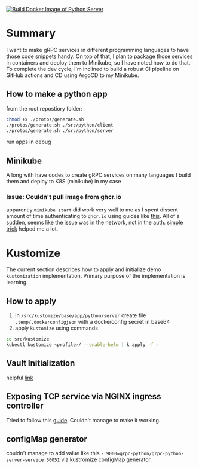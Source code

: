 [![Build Docker Image of Python Server](https://github.com/semashkinvg/grpc-code-snippets/actions/workflows/docker-image-python-server.yml/badge.svg?branch=main)](https://github.com/semashkinvg/grpc-code-snippets/actions/workflows/docker-image-python-server.yml)

# Summary

I want to make gRPC services in different programming languages to have those code snippets handy. On top of that, I plan to package those services in containers and deploy them to Minikube, so I have noted how to do that. To complete the dev cycle, I'm inclined to build a robust CI pipeline on GitHub actions and CD using ArgoCD to my Minikube.

## How to make a python app

from the root repostiory folder:
```bash
chmod +x ./protos/generate.sh
./protos/generate.sh ./src/python/client
./protos/generate.sh ./src/python/server
```
run apps in debug

## Minikube
A long with have codes to create gRPC services on many languages I build them and deploy to K8S (minikube) in my case

### Issue: Couldn't pull image from ghcr.io
apparently `minikube start` did work very well to me as I spent dissent amount of time authenticating to `ghcr.io` using guides like [this](https://kubernetes.io/docs/tasks/configure-pod-container/pull-image-private-registry/). All of a sudden, seems like the issue was in the network, not in the auth. [simple trick](https://github.com/kubernetes/minikube/issues/8902#issuecomment-697834355) helped me a lot.


# Kustomize
The current section describes how to apply and initialize demo `kustomization` implementation. Primary purpose of the implementation is learning.

## How to apply

1. in `/src/kustomize/base/app/python/server` create file `.temp/.dockerconfigjson` with a dockerconfig secret in base64
2. apply `kustomize` using commands
```bash
cd src/kustomize
kubectl kustomize <profile>/ --enable-helm | k apply -f -
```

## Vault Initialization
helpful [link](https://mycloudjourney.medium.com/vault-installation-to-minikube-via-helm-with-integrated-storage-15c9d1a907e6)

## Exposing TCP service via NGINX ingress controller
Tried to follow this [guide](https://kubernetes.github.io/ingress-nginx/user-guide/exposing-tcp-udp-services/). Couldn't manage to make it working.

## configMap generator
couldn't manage to add value like this `- 9000=grpc-python/grpc-python-server-service:50051` via kustromize configMap generator.